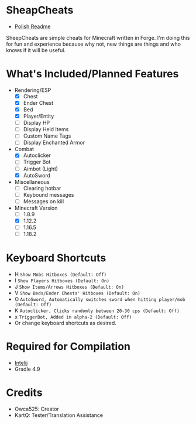 # SheapCheats
- [Polish Readme](README-PL.md)

SheepCheats are simple cheats for Minecraft written in Forge. I'm doing this for fun and experience because why not, new things are things and who knows if it will be useful.

# What's Included/Planned Features
- Rendering/ESP
  - [x] Chest
  - [x] Ender Chest
  - [x] Bed
  - [X] Player/Entity
  - [ ] Display HP
  - [ ] Display Held Items
  - [ ] Custom Name Tags
  - [ ] Display Enchanted Armor
- Combat
  - [x] Autoclicker
  - [ ] Trigger Bot
  - [ ] Aimbot (Light)
  - [x] AutoSword
- Miscellaneous
  - [ ] Clearing hotbar
  - [ ] Keybound messages
  - [ ] Messages on kill
- Minecraft Version
  - [ ] 1.8.9
  - [x] 1.12.2
  - [ ] 1.16.5
  - [ ] 1.18.2
  
# Keyboard Shortcuts
- H `Show Mobs Hitboxes (Default: Off)`
- I `Show Players Hitboxes (Default: On)`
- J `Show Items/Arrows Hitboxes (Default: On)`
- V `Show Beds/Ender Chests' Hitboxes (Default: On)`
- O `AutoSword, Automatically switches sword when hitting player/mob (Default: Off)`
- K `Autoclicker, Clicks randomly between 20-30 cps (Default: Off)`
- x `TriggerBot, Added in alpha-2 (Default: Off)`
- Or change keyboard shortcuts as desired.

# Required for Compilation
- [Intelij](https://www.jetbrains.com/idea/)
- Gradle 4.9

# Credits
- Owca525: Creator
- KartQ: Tester/Translation Assistance
